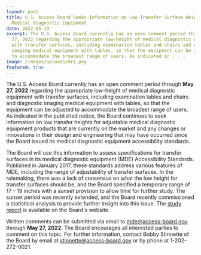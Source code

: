 ```yaml
---
layout: post
title: U.S. Access Board Seeks Information on Low Transfer Surface Height for
  Medical Diagnostic Equipment
date: 2022-05-19
excerpt: The U.S. Access Board currently has an open comment period through May
  27, 2022 regarding the appropriate low-height of medical diagnostic equipment
  with transfer surfaces, including examination tables and chairs and diagnostic
  imaging medical equipment with tables, so that the equipment can be adjusted
  to accommodate the broadest range of users. As indicated in . . .
image: /images/uploads/mri.png
featured: true
---
```

The U.S. Access Board currently has an open comment period through **May 27, 2022** regarding the appropriate low-height of medical diagnostic equipment with transfer surfaces, including examination tables and chairs and diagnostic imaging medical equipment with tables, so that the equipment can be adjusted to accommodate the broadest range of users. As indicated in the published notice, the Board continues to seek information on low transfer heights for adjustable medical diagnostic equipment products that are currently on the market and any changes or innovations in their design and engineering that may have occurred since the Board issued its medical diagnostic equipment accessibility standards. 

The Board will use this information to assess specifications for transfer surfaces in its medical diagnostic equipment (MDE) Accessibility Standards. Published in January 2017, these standards address various features of MDE, including the range of adjustability of transfer surfaces. In the rulemaking, there was a lack of consensus on what the low height for transfer surfaces should be, and the Board specified a temporary range of 17 – 19 inches with a sunset provision to allow time for further study. The sunset period was recently extended, and the Board recently commissioned a statistical analysis to provide further insight into this issue. The [study report](https://www.access-board.gov/research/human/wheelchair-seat-height/) is available on the Board's website.

Written comments can be submitted via email to mde@access-board.gov through **May 27, 2022**. The Board encourages all interested parties to comment on this topic. For further information, contact Bobby Stinnette of the Board by email at stinnette@access-board.gov or by phone at 1-202-272-0021.